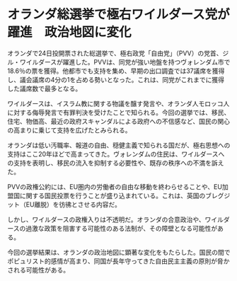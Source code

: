 # オランダ総選挙で極右ワイルダース党が躍進　政治地図に変化

オランダで24日投開票された総選挙で、極右政党「自由党」（PVV）の党首、ジル・ワイルダースが躍進した。PVVは、同党が強い地盤を持つヴォレンダム市で18.6％の票を獲得。他都市でも支持を集め、早期の出口調査では37議席を獲得し、議会議席の4分の1を占める勢いとなった。これは、同党がこれまでに獲得した議席数で最多となる。

ワイルダースは、イスラム教に関する物議を醸す発言や、オランダ人モロッコ人に対する侮辱発言で有罪判決を受けたことで知られる。今回の選挙では、移民、住宅、物価高、最近の政府スキャンダルによる政府への不信感など、国民の関心の高まりに乗じて支持を広げたとみられる。

オランダは低い汚職率、報道の自由、穏健主義で知られる国だが、極右思想への支持はここ20年ほどで高まってきた。ヴォレンダムの住民は、ワイルダースへの支持を表明し、移民の流入を抑制する必要性や、既存の秩序への不満を訴えた。

PVVの政権公約には、EU圏内の労働者の自由な移動を終わらせることや、EU加盟国に関する国民投票を行うことが盛り込まれている。これは、英国のブレグジット（EU離脱）を彷彿とさせる内容だ。

しかし、ワイルダースの政権入りは不透明だ。オランダの合意政治や、ワイルダースの過激な政策を阻害する可能性のある法制が、その障壁となる可能性がある。

今回の選挙結果は、オランダの政治地図に顕著な変化をもたらした。国民の間でポピュリスト的感情が高まり、同国が長年守ってきた自由民主主義の原則が脅かされる可能性がある。
